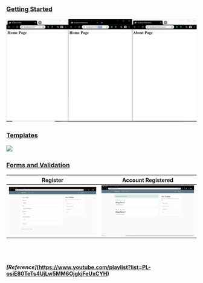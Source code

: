 ### [Getting Started](https://github.com/ankur715/GUI/tree/master/Flask/1.%20getting%20started)
<p><img src="https://github.com/ankur715/GUI/blob/master/Flask/1.%20getting%20started/getting%20started.JPG"></p>


### [Templates](https://github.com/ankur715/GUI/tree/master/Flask/2.%20templates)
<p><img src="https://github.com/ankur715/GUI/tree/master/Flask/2.%20templates"></p>


### [Forms and Validation](https://github.com/ankur715/GUI/tree/master/Flask/3.%20forms_and_validation)  
Register             |  Account Registered
:-------------------------:|:-------------------------:
![](https://github.com/ankur715/GUI/blob/master/Flask/3.%20forms_and_validation/imgs/register.JPG)  |  ![](https://github.com/ankur715/GUI/blob/master/Flask/3.%20forms_and_validation/imgs/registered.JPG)  

<br/><br/>  
#### _[Reference]_(https://www.youtube.com/playlist?list=PL-osiE80TeTs4UjLw5MM6OjgkjFeUxCYH)
